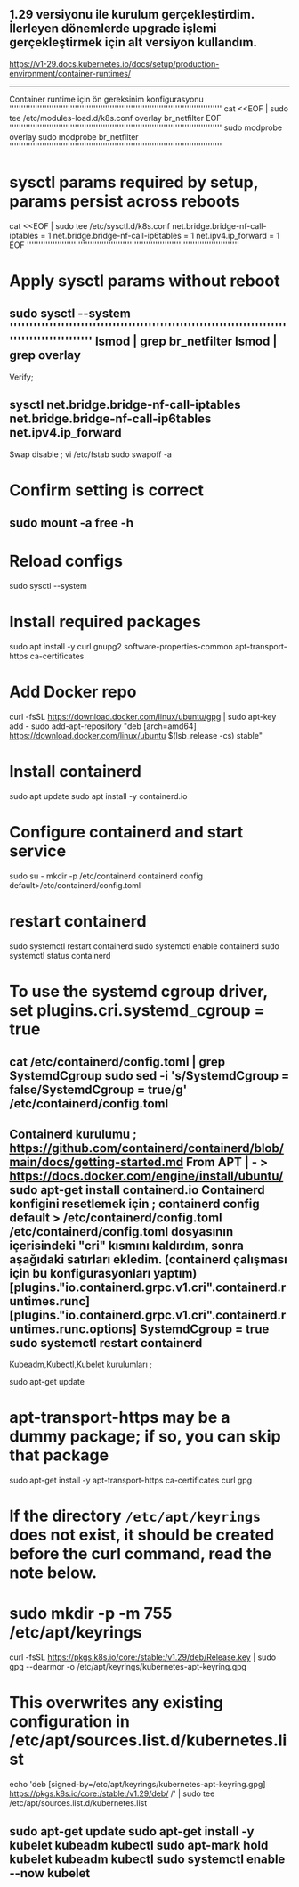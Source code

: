 1.29 versiyonu ile kurulum gerçekleştirdim. İlerleyen dönemlerde upgrade işlemi gerçekleştirmek için alt versiyon kullandım.
--------------------------------------------------------------------------------------------
https://v1-29.docs.kubernetes.io/docs/setup/production-environment/container-runtimes/


-------------------------------------------------------------------------------------------
Container runtime için ön gereksinim konfigurasyonu
'''''''''''''''''''''''''''''''''''''''''''''''''''''''''''''''''''''''''''''''''''''''''''
cat <<EOF | sudo tee /etc/modules-load.d/k8s.conf
overlay
br_netfilter
EOF
'''''''''''''''''''''''''''''''''''''''''''''''''''''''''''''''''''''''''''''''''''''''''''
sudo modprobe overlay
sudo modprobe br_netfilter
'''''''''''''''''''''''''''''''''''''''''''''''''''''''''''''''''''''''''''''''''''''''''''
# sysctl params required by setup, params persist across reboots
cat <<EOF | sudo tee /etc/sysctl.d/k8s.conf
net.bridge.bridge-nf-call-iptables  = 1
net.bridge.bridge-nf-call-ip6tables = 1
net.ipv4.ip_forward                 = 1
EOF
'''''''''''''''''''''''''''''''''''''''''''''''''''''''''''''''''''''''''''''''''''''''''''
# Apply sysctl params without reboot
sudo sysctl --system
'''''''''''''''''''''''''''''''''''''''''''''''''''''''''''''''''''''''''''''''''''''''''''
lsmod | grep br_netfilter
lsmod | grep overlay
-------------------------------------------------------------------------------------------
Verify; 

sysctl net.bridge.bridge-nf-call-iptables net.bridge.bridge-nf-call-ip6tables net.ipv4.ip_forward
--------------------------------------------------------------------------------------------
Swap disable ;
vi /etc/fstab
sudo swapoff -a
# Confirm setting is correct
sudo mount -a
free -h
--------------------------------------------------------------------------------------------
# Reload configs
sudo sysctl --system
# Install required packages
sudo apt install -y curl gnupg2 software-properties-common apt-transport-https ca-certificates
# Add Docker repo
curl -fsSL https://download.docker.com/linux/ubuntu/gpg | sudo apt-key add -
sudo add-apt-repository "deb [arch=amd64] https://download.docker.com/linux/ubuntu $(lsb_release -cs) stable"
# Install containerd
sudo apt update
sudo apt install -y containerd.io
# Configure containerd and start service
sudo su -
mkdir -p /etc/containerd
containerd config default>/etc/containerd/config.toml
# restart containerd
sudo systemctl restart containerd
sudo systemctl enable containerd
sudo systemctl status containerd
# To use the systemd cgroup driver, set plugins.cri.systemd_cgroup = true 
cat /etc/containerd/config.toml | grep SystemdCgroup
sudo sed -i 's/SystemdCgroup \= false/SystemdCgroup \= true/g' /etc/containerd/config.toml
-------------------------------------------------------------------------------------------
Containerd kurulumu ;  https://github.com/containerd/containerd/blob/main/docs/getting-started.md
From APT | - >  https://docs.docker.com/engine/install/ubuntu/
sudo apt-get install containerd.io 
Containerd konfigini resetlemek için ; containerd config default > /etc/containerd/config.toml
/etc/containerd/config.toml dosyasının içerisindeki "cri" kısmını kaldırdım, sonra aşağıdaki satırları ekledim. (containerd çalışması için bu konfigurasyonları yaptım)
[plugins."io.containerd.grpc.v1.cri".containerd.runtimes.runc]
[plugins."io.containerd.grpc.v1.cri".containerd.runtimes.runc.options]
SystemdCgroup = true
sudo systemctl restart containerd
-----------------------------------------------------------------------------------------------

Kubeadm,Kubectl,Kubelet kurulumları ; 

sudo apt-get update
# apt-transport-https may be a dummy package; if so, you can skip that package
sudo apt-get install -y apt-transport-https ca-certificates curl gpg

# If the directory `/etc/apt/keyrings` does not exist, it should be created before the curl command, read the note below.
# sudo mkdir -p -m 755 /etc/apt/keyrings
curl -fsSL https://pkgs.k8s.io/core:/stable:/v1.29/deb/Release.key | sudo gpg --dearmor -o /etc/apt/keyrings/kubernetes-apt-keyring.gpg

# This overwrites any existing configuration in /etc/apt/sources.list.d/kubernetes.list
echo 'deb [signed-by=/etc/apt/keyrings/kubernetes-apt-keyring.gpg] https://pkgs.k8s.io/core:/stable:/v1.29/deb/ /' | sudo tee /etc/apt/sources.list.d/kubernetes.list

sudo apt-get update
sudo apt-get install -y kubelet kubeadm kubectl
sudo apt-mark hold kubelet kubeadm kubectl
sudo systemctl enable --now kubelet
--------------------------------------------------------------------------------------------










